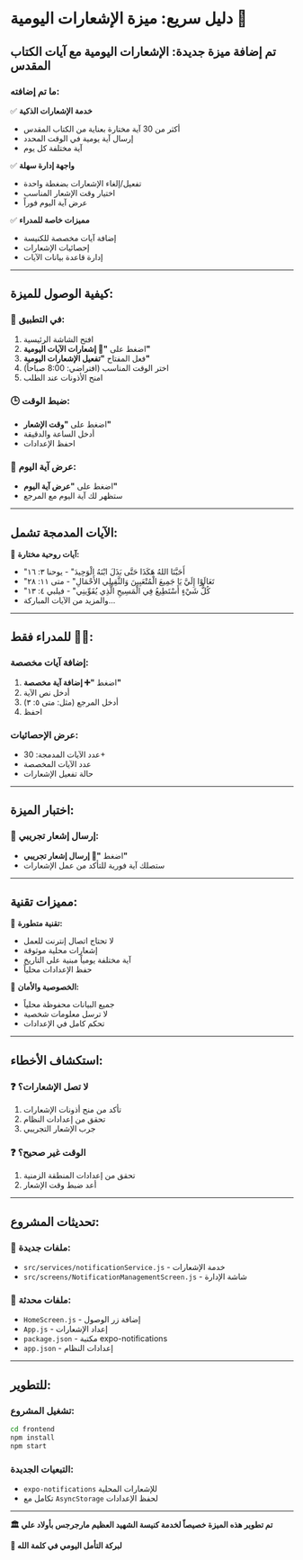 # دليل سريع: ميزة الإشعارات اليومية 🔔

## تم إضافة ميزة جديدة: الإشعارات اليومية مع آيات الكتاب المقدس

### ما تم إضافته:

✅ **خدمة الإشعارات الذكية**
- أكثر من 30 آية مختارة بعناية من الكتاب المقدس
- إرسال آية يومية في الوقت المحدد
- آية مختلفة كل يوم

✅ **واجهة إدارة سهلة**
- تفعيل/إلغاء الإشعارات بضغطة واحدة
- اختيار وقت الإشعار المناسب
- عرض آية اليوم فوراً

✅ **مميزات خاصة للمدراء**
- إضافة آيات مخصصة للكنيسة
- إحصائيات الإشعارات
- إدارة قاعدة بيانات الآيات

---

## كيفية الوصول للميزة:

### 📱 في التطبيق:
1. افتح الشاشة الرئيسية
2. اضغط على **"🔔 إشعارات الآيات اليومية"**
3. فعل المفتاح **"تفعيل الإشعارات اليومية"**
4. اختر الوقت المناسب (افتراضي: 8:00 صباحاً)
5. امنح الأذونات عند الطلب

### 🕒 ضبط الوقت:
- اضغط على **"وقت الإشعار"**
- أدخل الساعة والدقيقة
- احفظ الإعدادات

### 📖 عرض آية اليوم:
- اضغط على **"عرض آية اليوم"**
- ستظهر لك آية اليوم مع المرجع

---

## الآيات المدمجة تشمل:

🙏 **آيات روحية مختارة:**
- "أَحَبَّنَا اللهُ هَكَذَا حَتَّى بَذَلَ ابْنَهُ الْوَحِيدَ" - يوحنا ٣: ١٦
- "تَعَالَوْا إِلَيَّ يَا جَمِيعَ الْمُتْعَبِينَ وَالثَّقِيلِي الأَحْمَالِ" - متى ١١: ٢٨
- "كُلُّ شَيْءٍ أَسْتَطِيعُ فِي الْمَسِيحِ الَّذِي يُقَوِّينِي" - فيلبي ٤: ١٣
- والمزيد من الآيات المباركة...

---

## للمدراء فقط 👨‍💼:

### إضافة آيات مخصصة:
1. اضغط **"➕ إضافة آية مخصصة"**
2. أدخل نص الآية
3. أدخل المرجع (مثل: متى ٥: ٣)
4. احفظ

### عرض الإحصائيات:
- عدد الآيات المدمجة: 30+
- عدد الآيات المخصصة
- حالة تفعيل الإشعارات

---

## اختبار الميزة:

### 🧪 إرسال إشعار تجريبي:
- اضغط **"🔔 إرسال إشعار تجريبي"**
- ستصلك آية فورية للتأكد من عمل الإشعارات

---

## مميزات تقنية:

🔧 **تقنية متطورة:**
- لا تحتاج اتصال إنترنت للعمل
- إشعارات محلية موثوقة
- آية مختلفة يومياً مبنية على التاريخ
- حفظ الإعدادات محلياً

🔐 **الخصوصية والأمان:**
- جميع البيانات محفوظة محلياً
- لا ترسل معلومات شخصية
- تحكم كامل في الإعدادات

---

## استكشاف الأخطاء:

### ❓ لا تصل الإشعارات؟
1. تأكد من منح أذونات الإشعارات
2. تحقق من إعدادات النظام
3. جرب الإشعار التجريبي

### ❓ الوقت غير صحيح؟
1. تحقق من إعدادات المنطقة الزمنية
2. أعد ضبط وقت الإشعار

---

## تحديثات المشروع:

### 📁 ملفات جديدة:
- `src/services/notificationService.js` - خدمة الإشعارات
- `src/screens/NotificationManagementScreen.js` - شاشة الإدارة

### 📁 ملفات محدثة:
- `HomeScreen.js` - إضافة زر الوصول
- `App.js` - إعداد الإشعارات
- `package.json` - مكتبة expo-notifications
- `app.json` - إعدادات النظام

---

## للتطوير:

### تشغيل المشروع:
```bash
cd frontend
npm install
npm start
```

### التبعيات الجديدة:
- `expo-notifications` للإشعارات المحلية
- تكامل مع `AsyncStorage` لحفظ الإعدادات

---

**🏛️ تم تطوير هذه الميزة خصيصاً لخدمة كنيسة الشهيد العظيم مارجرجس بأولاد علي**

**📅 لبركة التأمل اليومي في كلمة الله**
